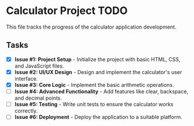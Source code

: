 # Calculator Project TODO

This file tracks the progress of the calculator application development.

## Tasks

- [x] **Issue #1: Project Setup** - Initialize the project with basic HTML, CSS, and JavaScript files.
- [x] **Issue #2: UI/UX Design** - Design and implement the calculator's user interface.
- [x] **Issue #3: Core Logic** - Implement the basic arithmetic operations.
- [ ] **Issue #4: Advanced Functionality** - Add features like clear, backspace, and decimal points.
- [ ] **Issue #5: Testing** - Write unit tests to ensure the calculator works correctly.
- [ ] **Issue #6: Deployment** - Deploy the application to a suitable platform.
